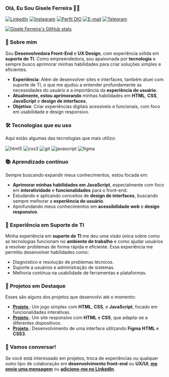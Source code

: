 ### Olá, Eu Sou Gisele Ferreira 👩‍💻


[![LinkedIn](https://img.shields.io/badge/LinkedIn-0077B5?style=for-the-badge&logo=linkedin&logoColor=white)](https://www.linkedin.com/in/gisele-ferreira-69035625a/)
[![Instagram](https://img.shields.io/badge/Instagram-E4405F?style=for-the-badge&logo=instagram&logoColor=white)](https://www.instagram.com/_gisele_.f)
[![Perfil DIO](https://img.shields.io/badge/-%20Perfil%20na%20DIO-0077B5?style=for-the-badge&logo=gitbook&logoColor=white)](https://web.dio.me/users/giseleferreiragi3?tab=achievements)
[![E-mail](https://img.shields.io/badge/Gmail-D14836?style=for-the-badge&logo=gmail&logoColor=white)](mailto:gisele.ferreira@email.com)
[![Telegram](https://img.shields.io/badge/Telegram-2CA5E0?style=for-the-badge&logo=telegram&logoColor=white)](https://t.me/giseleferreira)

[![Gisele Ferreira's GitHub stats](https://github-readme-stats.vercel.app/api?username=giseleferreiras)](https://github.com/giseleferreiras/github-readme-stats)

### 🚀 Sobre mim

Sou **Desenvolvedora Front-End** e **UX Design**, com experiência sólida em **suporte de TI**. Como empreendedora, sou apaixonada por **tecnologia** e sempre busco aprimorar minhas habilidades para criar soluções simples e eficientes. 

- **Experiência**: Além de desenvolver sites e interfaces, também atuei com suporte de TI, o que me ajudou a entender profundamente as necessidades do usuário e a importância da **experiência do usuário**.
- **Atualmente, estou aprimorando** minhas habilidades em **HTML**, **CSS**, **JavaScript** e **design de interfaces**.
- **Objetivo**: Criar experiências digitais acessíveis e funcionais, com foco em usabilidade e design responsivo.

### 🛠 Tecnologias que eu uso

Aqui estão algumas das tecnologias que mais utilizo:

<div style="display: inline-block">
  <img align="center" alt="html5" src="https://img.shields.io/badge/HTML5-E34F26?style=for-the-badge&logo=html5&logoColor=white" />
  <img align="center" alt="css3" src="https://img.shields.io/badge/CSS3-1572B6?style=for-the-badge&logo=css3&logoColor=white" />
    <img align="center" alt="git" src="https://img.shields.io/badge/Git-F05032?style=for-the-badge&logo=git&logoColor=white" />
  <img align="center" alt="javascript" src="https://img.shields.io/badge/JavaScript-F7DF1E?style=for-the-badge&logo=javascript&logoColor=black" />
  <img align="center" alt="figma" src="https://img.shields.io/badge/Figma-F24E1E?style=for-the-badge&logo=figma&logoColor=white" />
</div>

### 📚 Aprendizado contínuo

Sempre buscando expandir meus conhecimentos, estou focada em:

- **Aprimorar minhas habilidades em JavaScript**, especialmente com foco em **interatividade** e **funcionalidades** para o front-end.
- Estudando e aplicando conceitos de **design de interfaces**, buscando sempre melhorar a **experiência do usuário**.
- Aprofundando meus conhecimentos em **acessibilidade web** e **design responsivo**.

### 💼 Experiência em Suporte de TI

Minha experiência em **suporte de TI** me deu uma visão única sobre como as tecnologias funcionam no **ambiente de trabalho** e como ajudar usuários a resolver problemas de forma rápida e eficiente. Essa experiência me permitiu desenvolver habilidades como:

- Diagnóstico e resolução de problemas técnicos.
- Suporte a usuários e administração de sistemas.
- Melhoria contínua na usabilidade de ferramentas e plataformas.

### 📂 Projetos em Destaque

Esses são alguns dos projetos que desenvolvi até o momento:

- **[Projeto ](https://github.com/GiseleFerreiras/Detona-Ralph-Jogo-em-JavaScript.git)**: Um jogo simples com **HTML**, **CSS**, e **JavaScript**, focado em funcionalidades interativas.
- **[Projeto ](link-do-repositorio)**: Um site responsivo com **HTML** e **CSS**, que adapta-se a diferentes dispositivos.
- **[Projeto ](https://github.com/GiseleFerreiras/Desafio-landing-page)**: Desenvolvimento de uma interface utilizando **Figma** **HTML** e **CSS3**.

### 💬 Vamos conversar!

Se você está interessado em projetos, troca de experiências ou qualquer outro tipo de colaboração em **desenvolvimento front-end** ou **UX/UI**, **[me envie uma mensagem](mailto:giseleferreiragi3@gmail.com)** ou **[adicione-me no LinkedIn](https://www.linkedin.com/in/gisele-ferreira-69035625a/)**.
